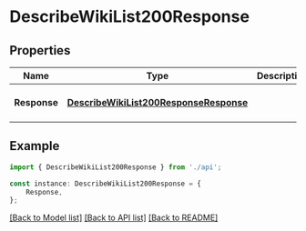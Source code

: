 # DescribeWikiList200Response


## Properties

Name | Type | Description | Notes
------------ | ------------- | ------------- | -------------
**Response** | [**DescribeWikiList200ResponseResponse**](DescribeWikiList200ResponseResponse.md) |  | [optional] [default to undefined]

## Example

```typescript
import { DescribeWikiList200Response } from './api';

const instance: DescribeWikiList200Response = {
    Response,
};
```

[[Back to Model list]](../README.md#documentation-for-models) [[Back to API list]](../README.md#documentation-for-api-endpoints) [[Back to README]](../README.md)
